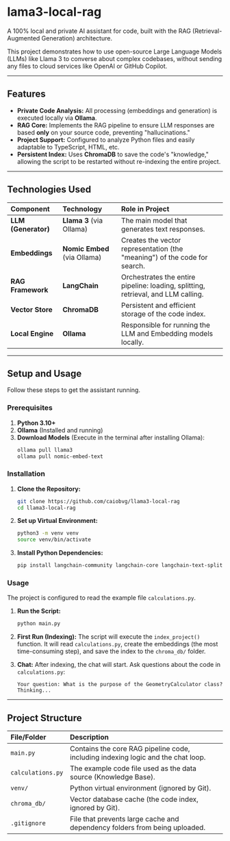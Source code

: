 # lama3-local-rag

A 100% local and private AI assistant for code, built with the RAG (Retrieval-Augmented Generation) architecture.

This project demonstrates how to use open-source Large Language Models (LLMs) like Llama 3 to converse about complex codebases, without sending any files to cloud services like OpenAI or GitHub Copilot.

---

## Features

* **Private Code Analysis:** All processing (embeddings and generation) is executed locally via **Ollama**.
* **RAG Core:** Implements the RAG pipeline to ensure LLM responses are based **only** on your source code, preventing "hallucinations."
* **Project Support:** Configured to analyze Python files and easily adaptable to TypeScript, HTML, etc.
* **Persistent Index:** Uses **ChromaDB** to save the code's "knowledge," allowing the script to be restarted without re-indexing the entire project.

---

## Technologies Used

| Component | Technology | Role in Project |
| :--- | :--- | :--- |
| **LLM (Generator)** | **Llama 3** (via Ollama) | The main model that generates text responses. |
| **Embeddings** | **Nomic Embed** (via Ollama) | Creates the vector representation (the "meaning") of the code for search. |
| **RAG Framework** | **LangChain** | Orchestrates the entire pipeline: loading, splitting, retrieval, and LLM calling. |
| **Vector Store** | **ChromaDB** | Persistent and efficient storage of the code index. |
| **Local Engine** | **Ollama** | Responsible for running the LLM and Embedding models locally. |

---

## Setup and Usage

Follow these steps to get the assistant running.

### Prerequisites

1.  **Python 3.10+**
2.  **Ollama** (Installed and running)
3.  **Download Models** (Execute in the terminal after installing Ollama):
    ```bash
    ollama pull llama3
    ollama pull nomic-embed-text
    ```

### Installation

1.  **Clone the Repository:**
    ```bash
    git clone https://github.com/caiobvg/llama3-local-rag
    cd llama3-local-rag
    ```

2.  **Set up Virtual Environment:**
    ```bash
    python3 -m venv venv
    source venv/bin/activate
    ```

3.  **Install Python Dependencies:**
    ```bash
    pip install langchain-community langchain-core langchain-text-splitters langchain-ollama chromadb
    ```

### Usage

The project is configured to read the example file `calculations.py`.

1.  **Run the Script:**
    ```bash
    python main.py
    ```

2.  **First Run (Indexing):**
    The script will execute the `index_project()` function. It will read `calculations.py`, create the embeddings (the most time-consuming step), and save the index to the `chroma_db/` folder.

3.  **Chat:**
    After indexing, the chat will start. Ask questions about the code in `calculations.py`:

    ```
    Your question: What is the purpose of the GeometryCalculator class?
    Thinking...
    ```

---

## Project Structure

| File/Folder | Description |
| :--- | :--- |
| `main.py` | Contains the core RAG pipeline code, including indexing logic and the chat loop. |
| `calculations.py` | The example code file used as the data source (Knowledge Base). |
| `venv/` | Python virtual environment (ignored by Git). |
| `chroma_db/` | Vector database cache (the code index, ignored by Git). |
| `.gitignore` | File that prevents large cache and dependency folders from being uploaded. |
